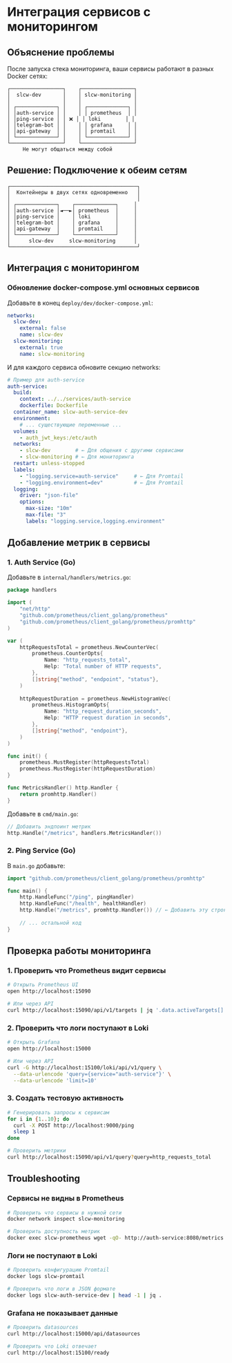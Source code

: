 # Интеграция сервисов с мониторингом

## Объяснение проблемы

После запуска стека мониторинга, ваши сервисы работают в разных Docker сетях:

```
┌─────────────────┐    ┌─────────────────┐
│  slcw-dev       │    │ slcw-monitoring │
│                 │    │                 │
│ ┌─────────────┐ │    │ ┌─────────────┐ │
│ │auth-service │ │    │ │ prometheus  │ │
│ │ping-service │ │ ❌ │ │ loki        │ │
│ │telegram-bot │ │    │ │ grafana     │ │
│ │api-gateway  │ │    │ │ promtail    │ │
│ └─────────────┘ │    │ └─────────────┘ │
└─────────────────┘    └─────────────────┘
     Не могут общаться между собой
```

## Решение: Подключение к обеим сетям

```
┌─────────────────────────────────────────┐
│  Контейнеры в двух сетях одновременно   │
│                                         │
│ ┌─────────────┐    ┌─────────────┐     │
│ │auth-service │◄──►│ prometheus  │     │
│ │ping-service │    │ loki        │     │
│ │telegram-bot │    │ grafana     │     │
│ │api-gateway  │    │ promtail    │     │
│ └─────────────┘    └─────────────┘     │
│      slcw-dev     slcw-monitoring      │
└─────────────────────────────────────────┘
```

## Интеграция с мониторингом

### Обновление docker-compose.yml основных сервисов

Добавьте в конец `deploy/dev/docker-compose.yml`:

```yaml
networks:
  slcw-dev:
    external: false
    name: slcw-dev
  slcw-monitoring:
    external: true
    name: slcw-monitoring
```

И для каждого сервиса обновите секцию networks:

```yaml
# Пример для auth-service
auth-service:
  build:
    context: ../../services/auth-service
    dockerfile: Dockerfile
  container_name: slcw-auth-service-dev
  environment:
    # ... существующие переменные ...
  volumes:
    - auth_jwt_keys:/etc/auth
  networks:
    - slcw-dev        # ← Для общения с другими сервисами
    - slcw-monitoring # ← Для мониторинга
  restart: unless-stopped
  labels:
    - "logging.service=auth-service"     # ← Для Promtail
    - "logging.environment=dev"          # ← Для Promtail
  logging:
    driver: "json-file"
    options:
      max-size: "10m"
      max-file: "3"
      labels: "logging.service,logging.environment"
```

## Добавление метрик в сервисы

### 1. Auth Service (Go)

Добавьте в `internal/handlers/metrics.go`:

```go
package handlers

import (
    "net/http"
    "github.com/prometheus/client_golang/prometheus"
    "github.com/prometheus/client_golang/prometheus/promhttp"
)

var (
    httpRequestsTotal = prometheus.NewCounterVec(
        prometheus.CounterOpts{
            Name: "http_requests_total",
            Help: "Total number of HTTP requests",
        },
        []string{"method", "endpoint", "status"},
    )
    
    httpRequestDuration = prometheus.NewHistogramVec(
        prometheus.HistogramOpts{
            Name: "http_request_duration_seconds",
            Help: "HTTP request duration in seconds",
        },
        []string{"method", "endpoint"},
    )
)

func init() {
    prometheus.MustRegister(httpRequestsTotal)
    prometheus.MustRegister(httpRequestDuration)
}

func MetricsHandler() http.Handler {
    return promhttp.Handler()
}
```

Добавьте в `cmd/main.go`:

```go
// Добавить эндпоинт метрик
http.Handle("/metrics", handlers.MetricsHandler())
```

### 2. Ping Service (Go)

В `main.go` добавьте:

```go
import "github.com/prometheus/client_golang/prometheus/promhttp"

func main() {
    http.HandleFunc("/ping", pingHandler)
    http.HandleFunc("/health", healthHandler)
    http.Handle("/metrics", promhttp.Handler()) // ← Добавить эту строку
    
    // ... остальной код
}
```

## Проверка работы мониторинга

### 1. Проверить что Prometheus видит сервисы

```bash
# Открыть Prometheus UI
open http://localhost:15090

# Или через API
curl http://localhost:15090/api/v1/targets | jq '.data.activeTargets[] | {job: .labels.job, health: .health, endpoint: .scrapeUrl}'
```

### 2. Проверить что логи поступают в Loki

```bash
# Открыть Grafana
open http://localhost:15000

# Или через API
curl -G http://localhost:15100/loki/api/v1/query \
  --data-urlencode 'query={service="auth-service"}' \
  --data-urlencode 'limit=10'
```

### 3. Создать тестовую активность

```bash
# Генерировать запросы к сервисам
for i in {1..10}; do
  curl -X POST http://localhost:9000/ping
  sleep 1
done

# Проверить метрики
curl http://localhost:15090/api/v1/query?query=http_requests_total
```

## Troubleshooting

### Сервисы не видны в Prometheus

```bash
# Проверить что сервисы в нужной сети
docker network inspect slcw-monitoring

# Проверить доступность метрик
docker exec slcw-prometheus wget -qO- http://auth-service:8080/metrics
```

### Логи не поступают в Loki

```bash
# Проверить конфигурацию Promtail
docker logs slcw-promtail

# Проверить что логи в JSON формате
docker logs slcw-auth-service-dev | head -1 | jq .
```

### Grafana не показывает данные

```bash
# Проверить datasources
curl http://localhost:15000/api/datasources

# Проверить что Loki отвечает
curl http://localhost:15100/ready
```